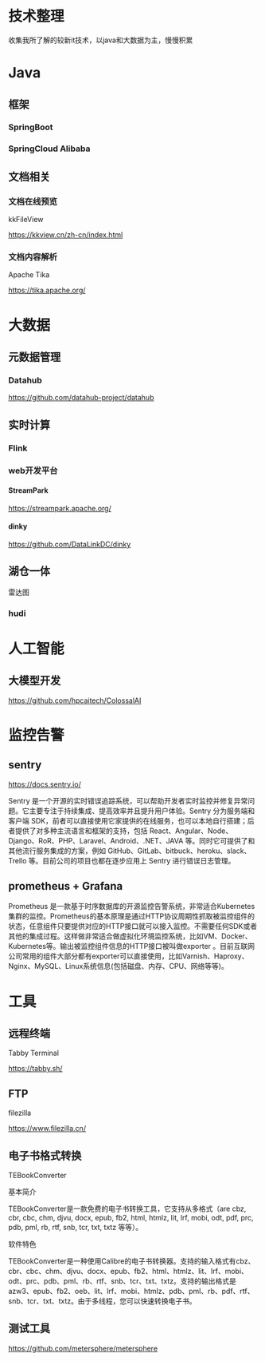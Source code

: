 # 技术整理
收集我所了解的较新it技术，以java和大数据为主，慢慢积累

# Java
## 框架
### SpringBoot
### SpringCloud Alibaba

## 文档相关
### 文档在线预览
kkFileView

https://kkview.cn/zh-cn/index.html
### 文档内容解析
Apache Tika

https://tika.apache.org/
# 大数据

## 元数据管理

### Datahub 

https://github.com/datahub-project/datahub

## 实时计算
### Flink

### web开发平台

#### StreamPark

https://streampark.apache.org/

#### dinky

https://github.com/DataLinkDC/dinky

## 湖仓一体

雷达图

### hudi


# 人工智能
## 大模型开发
https://github.com/hpcaitech/ColossalAI

# 监控告警
## sentry

https://docs.sentry.io/

Sentry 是一个开源的实时错误追踪系统，可以帮助开发者实时监控并修复异常问题。它主要专注于持续集成、提高效率并且提升用户体验。Sentry 分为服务端和客户端 SDK，前者可以直接使用它家提供的在线服务，也可以本地自行搭建；后者提供了对多种主流语言和框架的支持，包括 React、Angular、Node、Django、RoR、PHP、Laravel、Android、.NET、JAVA 等。同时它可提供了和其他流行服务集成的方案，例如 GitHub、GitLab、bitbuck、heroku、slack、Trello 等。目前公司的项目也都在逐步应用上 Sentry 进行错误日志管理。

## prometheus + Grafana

Prometheus 是一款基于时序数据库的开源监控告警系统，非常适合Kubernetes集群的监控。Prometheus的基本原理是通过HTTP协议周期性抓取被监控组件的状态，任意组件只要提供对应的HTTP接口就可以接入监控。不需要任何SDK或者其他的集成过程。这样做非常适合做虚拟化环境监控系统，比如VM、Docker、Kubernetes等。输出被监控组件信息的HTTP接口被叫做exporter 。目前互联网公司常用的组件大部分都有exporter可以直接使用，比如Varnish、Haproxy、Nginx、MySQL、Linux系统信息(包括磁盘、内存、CPU、网络等等)。

# 工具
## 远程终端
Tabby Terminal

https://tabby.sh/

## FTP
filezilla

https://www.filezilla.cn/
## 电子书格式转换

TEBookConverter

基本简介

TEBookConverter是一款免费的电子书转换工具，它支持从多格式（are cbz, cbr, cbc, chm, djvu, docx, epub, fb2, html, htmlz, lit, lrf, mobi, odt, pdf, prc, pdb, pml, rb, rtf, snb, tcr, txt, txtz 等等）。

软件特色

TEBookConverter是一种使用Calibre的电子书转换器。支持的输入格式有cbz、cbr、cbc、chm、djvu、docx、epub、fb2、html、htmlz、lit、lrf、mobi、odt、prc、pdb、pml、rb、rtf、snb、tcr、txt、txtz。支持的输出格式是azw3、epub、fb2、oeb、lit、lrf、mobi、htmlz、pdb、pml、rb、pdf、rtf、snb、tcr、txt、txtz。由于多线程，您可以快速转换电子书。

## 测试工具

https://github.com/metersphere/metersphere